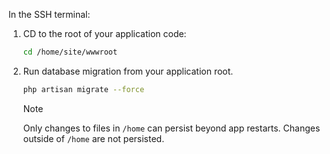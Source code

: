 In the SSH terminal:

1. CD to the root of your application code:

    ```bash
    cd /home/site/wwwroot
    ```

1. Run database migration from your application root.

    ```bash
    php artisan migrate --force
    ```

    > [!NOTE]
    > Only changes to files in `/home` can persist beyond app restarts. Changes outside of `/home` are not persisted.